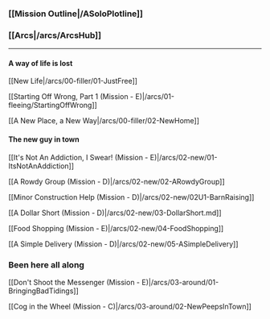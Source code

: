 ### [[Mission Outline|/ASoloPlotline]]

### [[Arcs|/arcs/ArcsHub]]

***

#### A way of life is lost

[[New Life|/arcs/00-filler/01-JustFree]]

[[Starting Off Wrong, Part 1 (Mission - E)|/arcs/01-fleeing/StartingOffWrong]]

[[A New Place, a New Way|/arcs/00-filler/02-NewHome]]

#### The new guy in town

[[It's Not An Addiction, I Swear! (Mission - E)|/arcs/02-new/01-ItsNotAnAddiction]]

[[A Rowdy Group (Mission - D)|/arcs/02-new/02-ARowdyGroup]]

[[Minor Construction Help (Mission - D)|/arcs/02-new/02U1-BarnRaising]]

[[A Dollar Short (Mission - D)|/arcs/02-new/03-DollarShort.md]]

<!-- [[Holy Matrimony, or Something (Mission - E)|/arcs/02-new/04-HolyMatrimony]] -->

[[Food Shopping (Mission - E)|/arcs/02-new/04-FoodShopping]]

[[A Simple Delivery (Mission - D)|/arcs/02-new/05-ASimpleDelivery]]

### Been here all along

[[Don't Shoot the Messenger (Mission - E)|/arcs/03-around/01-BringingBadTidings]]

[[Cog in the Wheel (Mission - C)|/arcs/03-around/02-NewPeepsInTown]]